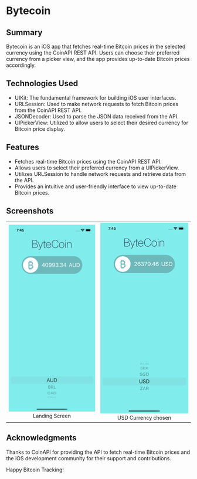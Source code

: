 # Bytecoin

## Summary

Bytecoin is an iOS app that fetches real-time Bitcoin prices in the selected currency using the CoinAPI REST API. Users can choose their preferred currency from a picker view, and the app provides up-to-date Bitcoin prices accordingly.

## Technologies Used

- UIKit: The fundamental framework for building iOS user interfaces.
- URLSession: Used to make network requests to fetch Bitcoin prices from the CoinAPI REST API.
- JSONDecoder: Used to parse the JSON data received from the API.
- UIPickerView: Utilized to allow users to select their desired currency for Bitcoin price display.

## Features

- Fetches real-time Bitcoin prices using the CoinAPI REST API.
- Allows users to select their preferred currency from a UIPickerView.
- Utilizes URLSession to handle network requests and retrieve data from the API.
- Provides an intuitive and user-friendly interface to view up-to-date Bitcoin prices.

## Screenshots

<table>
  <tr>
    <td align="center">
      <img src="screenshots/screenshot1.png" alt="Screenshot 1" /><br />
      Landing Screen
    </td>
    <td align="center">
      <img src="screenshots/screenshot2.png" alt="Screenshot 2" /><br />
      USD Currency chosen
    </td>
  </tr>
</table>

## Acknowledgments

Thanks to CoinAPI for providing the API to fetch real-time Bitcoin prices and the iOS development community for their support and contributions.

Happy Bitcoin Tracking!
